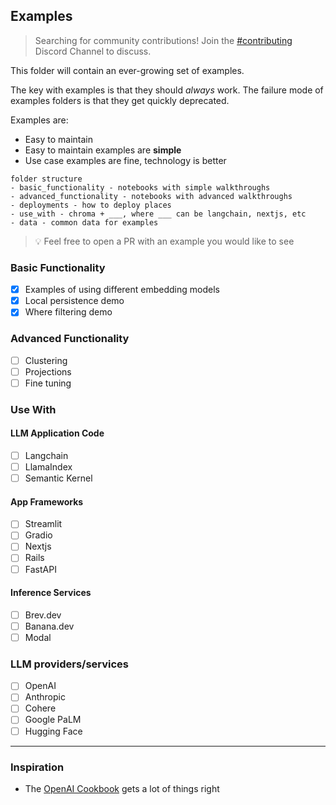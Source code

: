 ## Examples

> Searching for community contributions! Join the [#contributing](https://discord.com/channels/1073293645303795742/1074711539724058635) Discord Channel to discuss.

This folder will contain an ever-growing set of examples.

The key with examples is that they should _always_ work. The failure mode of examples folders is that they get quickly deprecated.

Examples are:

- Easy to maintain
- Easy to maintain examples are **simple**
- Use case examples are fine, technology is better

```
folder structure
- basic_functionality - notebooks with simple walkthroughs
- advanced_functionality - notebooks with advanced walkthroughs
- deployments - how to deploy places
- use_with - chroma + ___, where ___ can be langchain, nextjs, etc
- data - common data for examples
```

> 💡 Feel free to open a PR with an example you would like to see

### Basic Functionality

- [x] Examples of using different embedding models
- [x] Local persistence demo
- [x] Where filtering demo

### Advanced Functionality

- [ ] Clustering
- [ ] Projections
- [ ] Fine tuning

### Use With

#### LLM Application Code

- [ ] Langchain
- [ ] LlamaIndex
- [ ] Semantic Kernel

#### App Frameworks

- [ ] Streamlit
- [ ] Gradio
- [ ] Nextjs
- [ ] Rails
- [ ] FastAPI

#### Inference Services

- [ ] Brev.dev
- [ ] Banana.dev
- [ ] Modal

### LLM providers/services

- [ ] OpenAI
- [ ] Anthropic
- [ ] Cohere
- [ ] Google PaLM
- [ ] Hugging Face

---

### Inspiration

- The [OpenAI Cookbook](https://github.com/openai/openai-cookbook) gets a lot of things right
